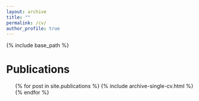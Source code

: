 ```yaml
---
layout: archive
title: ""
permalink: /cv/
author_profile: true
---
```


{% include base_path %}

Publications
======
  <ul>{% for post in site.publications %}
    {% include archive-single-cv.html %}
  {% endfor %}</ul>

  

